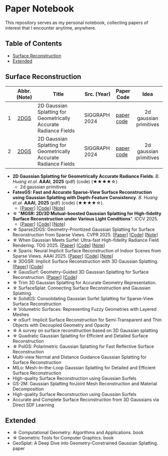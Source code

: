 # Paper Notebook

This repository serves as my personal notebook, collecting papers of interest that I encounter anytime, anywhere.

## Table of Contents

- [Surface Reconstruction](#Surface-Reconstruction)
- [Extended](#Extended)


## Surface Reconstruction
|      | Abbr.(Note) | Title | Src. (Year) | Paper<br/>Code | Idea |
| :--: | :---------: | ----- | ----------- | -------------- | :--: |
|  1   | [2DGS](https://www.notion.so/2DGS-2863db23b70380ff807cd1f5705a4eb3?source=copy_link) | 2D Gaussian Splatting for Geometrically Accurate Radiance Fields | SIGGRAPH 2024 | [paper](https://arxiv.org/pdf/2403.17888)<br/> [code](https://github.com/hbb1/2d-gaussian-splatting) | 2d gaussian primitives |
|  2   | [2DGS](https://www.notion.so/2DGS-2863db23b70380ff807cd1f5705a4eb3?source=copy_link) | 2D Gaussian Splatting for Geometrically Accurate Radiance Fields | SIGGRAPH 2024 | [paper](https://arxiv.org/pdf/2403.17888)<br/> [code](https://github.com/hbb1/2d-gaussian-splatting) | 2d gaussian primitives |

- __2D Gaussian Splatting for Geometrically Accurate Radiance Fields__. _B. Huang et.al._  __AAAI__, __2025__ (pdf) (code) (★★★★☆)
  - 2d gaussian primitives 
- __FatesGS: Fast and Accurate Sparse-View Surface Reconstruction using Gaussian Splatting with Depth-Feature Consistency__. _B. Huang et.al._  __AAAI__, __2025__ (pdf) (code) (★★★★☆).
  - [[Paper](https://arxiv.org/pdf/2501.04628)] [[Code](https://github.com/yulunwu0108/FatesGS)] [[Note]()]  
- ☆ "__MGSR: 2D/3D Mutual-boosted Gaussian Splatting for High-fidelity Surface Reconstruction under Various Light Conditions__". ICCV 2025.
  - [[Paper](https://arxiv.org/pdf/2503.05182)] [[Code](https://github.com/TsingyuanChou/MGSR)]  [[Note]()]  
- ☆ Sparse2DGS: Geometry-Prioritized Gaussian Splatting for Surface Reconstruction from Sparse Views. CVPR 2025. [[Paper](https://arxiv.org/pdf/2504.20378)] [[Code](https://github.com/Wuuu3511/Sparse2DGS)] [[Note]()]  
- ☆ When Gaussian Meets Surfel: Ultra-fast High-fidelity Radiance Field Rendering. TOG 2025. [[Paper](https://arxiv.org/pdf/2504.17545)] [[Code]()] [[Note]()]  
- ☆ Sparis: Neural Implicit Surface Reconstruction of Indoor Scenes from Sparse Views. AAAI 2025. [[Paper](https://arxiv.org/pdf/2501.01196)] [[Code](https://github.com/yulunwu0108/Sparis)] [[Note]()]  
- ☆ 3DGSR: Implicit Surface Reconstruction with 3D Gaussian Splatting. [[Paper](https://dl.acm.org/doi/pdf/10.1145/3687952)] [[Code]()]
- ☆ GausSurf: Geometry-Guided 3D Gaussian Splatting for Surface Reconstruction. [[Paper]()] [[Code](https://github.com/jiepengwang/GausSurf)]
- ☆ Trim 3D Gaussian Splatting for Accurate Geometry Representation.
- ☆ SurfaceSplat: Connecting Surface Reconstruction and Gaussian Splatting.
- ☆ SolidGS: Consolidating Gaussian Surfel Splatting for Sparse-View Surface Reconstruction
- ☆ Volumetric Surfaces: Representing Fuzzy Geometries with Layered Meshes
- ☆ αSurf: Implicit Surface Reconstruction for Semi-Transparent and Thin Objects with Decoupled Geometry and Opacity
- ☆ A survey on surface reconstruction based on 3D Gaussian splatting
- ☆ Quadratic Gaussian Splatting for Efficient and Detailed Surface Reconstruction
- ☆ PolGS: Polarimetric Gaussian Splatting for Fast Reflective Surface Reconstruction
- Multi-view Normal and Distance Guidance Gaussian Splatting for Surface Reconstruction
- MILo: Mesh-In-the-Loop Gaussian Splatting for Detailed and Efficient Surface Reconstruction
- High-quality Surface Reconstruction using Gaussian Surfels
- GS-2M: Gaussian Splatting forJoint Mesh Reconstruction and Material Decomposition
- High-quality Surface Reconstruction using Gaussian Surfels
- Accurate and Complete Surface Reconstruction from 3D Gaussians via Direct SDF Learning



## Extended
  
- ☆ Computational Geometry: Algorithms and Applications. book 
- ☆ Geometric Tools for Computer Graphics. book
- GeoSplat: A Deep Dive into Geometry-Constrained Gaussian Splatting. paper

